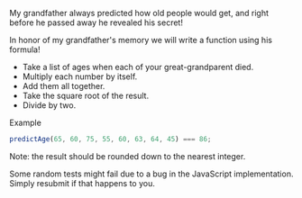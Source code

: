<!-- https://www.codewars.com/kata/5aff237c578a14752d0035ae -->

My grandfather always predicted how old people would get, and right before he passed away he revealed his secret!

In honor of my grandfather's memory we will write a function using his formula!

- Take a list of ages when each of your great-grandparent died.
- Multiply each number by itself.
- Add them all together.
- Take the square root of the result.
- Divide by two.

Example

```js
predictAge(65, 60, 75, 55, 60, 63, 64, 45) === 86;
```

Note: the result should be rounded down to the nearest integer.

Some random tests might fail due to a bug in the JavaScript implementation. Simply resubmit if that happens to you.
